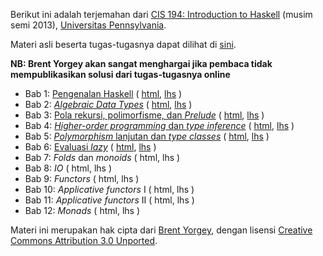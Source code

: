 Berikut ini adalah terjemahan dari [CIS 194: Introduction to Haskell](http://www.seas.upenn.edu/~cis194/spring13) (musim semi 2013), [Universitas Pennsylvania](http://www.upenn.edu).

Materi asli beserta tugas-tugasnya dapat dilihat di [sini](http://www.seas.upenn.edu/~cis194/spring13/lectures.html).

**NB: Brent Yorgey akan sangat menghargai jika pembaca tidak mempublikasikan solusi dari tugas-tugasnya online**

- Bab 1: [Pengenalan Haskell](/lectures/01-intro.html) ( [html](/lectures/01-intro.html), [lhs](/lectures/01-intro.lhs) )
- Bab 2: [*Algebraic Data Types*](/lectures/02-ADTs.html) ( [html](/lectures/02-ADTs.html), [lhs](/lectures/02-ADTs.html) )
- Bab 3: [Pola rekursi, polimorfisme, dan *Prelude*](/lectures/03-rec-poly.html) ( [html](/lectures/03-rec-poly.html), [lhs](/lectures/03-rec-poly.lhs) )
- Bab 4: [*Higher-order programming* dan *type inference*](/lectures/04-higher-order.html) ( [html](/lectures/04-higher-order.html), [lhs](/lectures/04-higher-order.lhs) )
- Bab 5: [*Polymorphism* lanjutan dan *type classes*](/lectures/05-type-classes.html) ( [html](/lectures/05-type-classes.html), [lhs](/lectures/05-type-classes.lhs) )
- Bab 6: [Evaluasi *lazy*](/lectures/06-laziness.html) ( [html](/lectures/06-laziness.html), [lhs](/lectures/06-laziness.lhs) )
- Bab 7: *Folds* dan *monoids* ( html, lhs )
- Bab 8: *IO* ( html, lhs )
- Bab 9: *Functors* ( html, lhs )
- Bab 10: *Applicative functors* I ( html, lhs )
- Bab 11: *Applicative functors* II ( html, lhs )
- Bab 12: *Monads* ( html, lhs )

Materi ini merupakan hak cipta dari [Brent Yorgey](http://www.cis.upenn.edu/~byorgey/), dengan lisensi [Creative Commons Attribution 3.0 Unported](http://creativecommons.org/licenses/by/3.0/).
